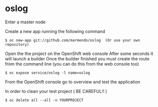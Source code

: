 # oslog

Enter a master node

Create a new app running the following command

`$ oc new-app git://github.com/marmendo/oslog  (Or use your own repository)`

Open the the project on the OpenShift web console After some seconds it will launch a builder Once the builder finished you must create the route from the command line (you can do this from the web console too)

`$ oc expose service/oslog -l name=oslog`

From the OpenShift console go to overview and test the application

In order to clean your test project  ( BE CAREFUL!! )

`$ oc delete all --all -n YOURPROJECT`
